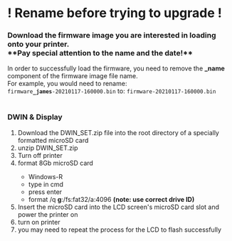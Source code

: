 <h1>! Rename before trying to upgrade !</h1>
<h3>Download the firmware image you are interested in loading onto your printer.
<br>**Pay special attention to the name and the date!**</h3>
In order to successfully load the firmware, you need to remove the <b>_name</b> component of the firmware image file name.<br>
For example, you would need to rename:<br>
<code>firmware<b>_james</font></b>-20210117-160000.bin</code> to: <code>firmware-20210117-160000.bin</code><br>
<br>
<h3>DWIN & Display</h3>
<ol>
  <li>Download the DWIN_SET.zip file into the root directory of a specially formatted microSD card</li>
  <li>unzip DWIN_SET.zip</li>
  <li>Turn off printer</li>
  <li>format 8Gb microSD card</li>
  <ul>
    <li>Windows-R</li>
    <li>type in cmd</li>
    <li>press enter</li>
    <li>format /q <b>g</b>:/fs:fat32/a:4096  <b>(note: use correct drive ID)</b></li>
  </ul>
  <li>Insert the microSD card into the LCD screen's microSD card slot and power the printer on</li>
  <li>turn on printer</li>
  <li>you may need to repeat the process for the LCD to flash successfully</li>
</ol>
